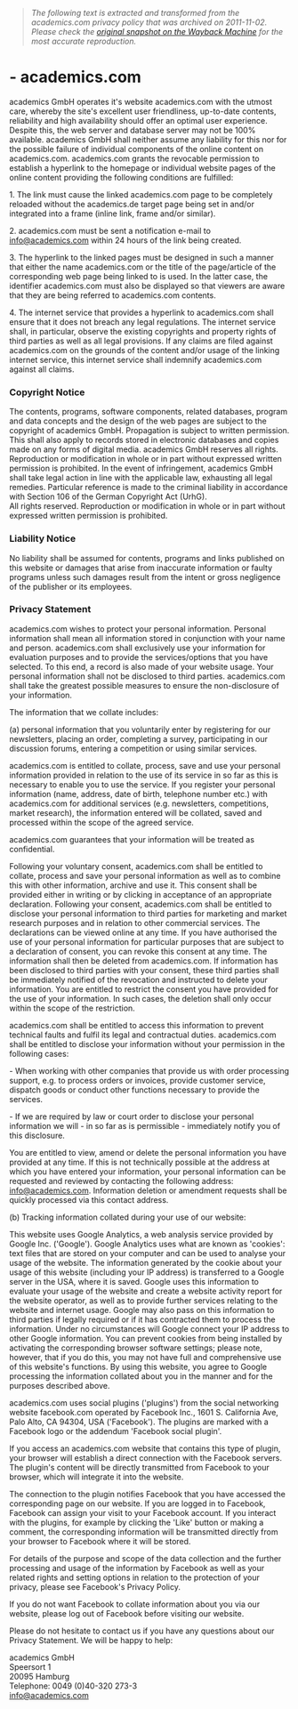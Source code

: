 > *The following text is extracted and transformed from the academics.com privacy policy that was archived on 2011-11-02. Please check the [original snapshot on the Wayback Machine](https://web.archive.org/web/20111102024317id_/http%3A//www.academics.com/science/privacy_policy_30406.html) for the most accurate reproduction.*

# - academics.com

academics GmbH operates it's website academics.com with the utmost care, whereby the site's excellent user friendliness, up-to-date contents, reliability and high availability should offer an optimal user experience. Despite this, the web server and database server may not be 100% available. academics GmbH shall neither assume any liability for this nor for the possible failure of individual components of the online content on academics.com. academics.com grants the revocable permission to establish a hyperlink to the homepage or individual website pages of the online content providing the following conditions are fulfilled: 

1\. The link must cause the linked academics.com page to be completely reloaded without the academics.de target page being set in and/or integrated into a frame (inline link, frame and/or similar). 

2\. academics.com must be sent a notification e-mail to info@academics.com within 24 hours of the link being created. 

3\. The hyperlink to the linked pages must be designed in such a manner that either the name academics.com or the title of the page/article of the corresponding web page being linked to is used. In the latter case, the identifier academics.com must also be displayed so that viewers are aware that they are being referred to academics.com contents. 

4\. The internet service that provides a hyperlink to academics.com shall ensure that it does not breach any legal regulations. The internet service shall, in particular, observe the existing copyrights and property rights of third parties as well as all legal provisions. If any claims are filed against academics.com on the grounds of the content and/or usage of the linking internet service, this internet service shall indemnify academics.com against all claims. 

### Copyright Notice

The contents, programs, software components, related databases, program and data concepts and the design of the web pages are subject to the copyright of academics GmbH. Propagation is subject to written permission. This shall also apply to records stored in electronic databases and copies made on any forms of digital media. academics GmbH reserves all rights. Reproduction or modification in whole or in part without expressed written permission is prohibited. In the event of infringement, academics GmbH shall take legal action in line with the applicable law, exhausting all legal remedies. Particular reference is made to the criminal liability in accordance with Section 106 of the German Copyright Act (UrhG).   
All rights reserved. Reproduction or modification in whole or in part without expressed written permission is prohibited. 

### Liability Notice

No liability shall be assumed for contents, programs and links published on this website or damages that arise from inaccurate information or faulty programs unless such damages result from the intent or gross negligence of the publisher or its employees. 

### Privacy Statement

academics.com wishes to protect your personal information. Personal information shall mean all information stored in conjunction with your name and person. academics.com shall exclusively use your information for evaluation purposes and to provide the services/options that you have selected. To this end, a record is also made of your website usage. Your personal information shall not be disclosed to third parties. academics.com shall take the greatest possible measures to ensure the non-disclosure of your information. 

The information that we collate includes: 

(a) personal information that you voluntarily enter by registering for our newsletters, placing an order, completing a survey, participating in our discussion forums, entering a competition or using similar services. 

academics.com is entitled to collate, process, save and use your personal information provided in relation to the use of its service in so far as this is necessary to enable you to use the service. If you register your personal information (name, address, date of birth, telephone number etc.) with academics.com for additional services (e.g. newsletters, competitions, market research), the information entered will be collated, saved and processed within the scope of the agreed service. 

academics.com guarantees that your information will be treated as confidential. 

Following your voluntary consent, academics.com shall be entitled to collate, process and save your personal information as well as to combine this with other information, archive and use it. This consent shall be provided either in writing or by clicking in acceptance of an appropriate declaration. Following your consent, academics.com shall be entitled to disclose your personal information to third parties for marketing and market research purposes and in relation to other commercial services. The declarations can be viewed online at any time. If you have authorised the use of your personal information for particular purposes that are subject to a declaration of consent, you can revoke this consent at any time. The information shall then be deleted from academics.com. If information has been disclosed to third parties with your consent, these third parties shall be immediately notified of the revocation and instructed to delete your information. You are entitled to restrict the consent you have provided for the use of your information. In such cases, the deletion shall only occur within the scope of the restriction. 

academics.com shall be entitled to access this information to prevent technical faults and fulfil its legal and contractual duties. academics.com shall be entitled to disclose your information without your permission in the following cases: 

\- When working with other companies that provide us with order processing support, e.g. to process orders or invoices, provide customer service, dispatch goods or conduct other functions necessary to provide the services. 

\- If we are required by law or court order to disclose your personal information we will - in so far as is permissible - immediately notify you of this disclosure. 

You are entitled to view, amend or delete the personal information you have provided at any time. If this is not technically possible at the address at which you have entered your information, your personal information can be requested and reviewed by contacting the following address: info@academics.com. Information deletion or amendment requests shall be quickly processed via this contact address. 

(b) Tracking information collated during your use of our website: 

This website uses Google Analytics, a web analysis service provided by Google Inc. ('Google'). Google Analytics uses what are known as 'cookies': text files that are stored on your computer and can be used to analyse your usage of the website. The information generated by the cookie about your usage of this website (including your IP address) is transferred to a Google server in the USA, where it is saved. Google uses this information to evaluate your usage of the website and create a website activity report for the website operator, as well as to provide further services relating to the website and internet usage. Google may also pass on this information to third parties if legally required or if it has contracted them to process the information. Under no circumstances will Google connect your IP address to other Google information. You can prevent cookies from being installed by activating the corresponding browser software settings; please note, however, that if you do this, you may not have full and comprehensive use of this website's functions. By using this website, you agree to Google processing the information collated about you in the manner and for the purposes described above. 

academics.com uses social plugins ('plugins') from the social networking website facebook.com operated by Facebook Inc., 1601 S. California Ave, Palo Alto, CA 94304, USA ('Facebook'). The plugins are marked with a Facebook logo or the addendum 'Facebook social plugin'. 

If you access an academics.com website that contains this type of plugin, your browser will establish a direct connection with the Facebook servers. The plugin's content will be directly transmitted from Facebook to your browser, which will integrate it into the website. 

The connection to the plugin notifies Facebook that you have accessed the corresponding page on our website. If you are logged in to Facebook, Facebook can assign your visit to your Facebook account. If you interact with the plugins, for example by clicking the 'Like' button or making a comment, the corresponding information will be transmitted directly from your browser to Facebook where it will be stored. 

For details of the purpose and scope of the data collection and the further processing and usage of the information by Facebook as well as your related rights and setting options in relation to the protection of your privacy, please see Facebook's Privacy Policy. 

If you do not want Facebook to collate information about you via our website, please log out of Facebook before visiting our website. 

Please do not hesitate to contact us if you have any questions about our Privacy Statement. We will be happy to help: 

academics GmbH   
Speersort 1   
20095 Hamburg   
Telephone: 0049 (0)40-320 273-3   
info@academics.com 
